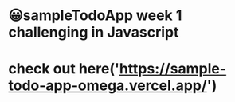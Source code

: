 # :grinning:sampleTodoApp week 1 challenging in Javascript


# check out here('https://sample-todo-app-omega.vercel.app/')
